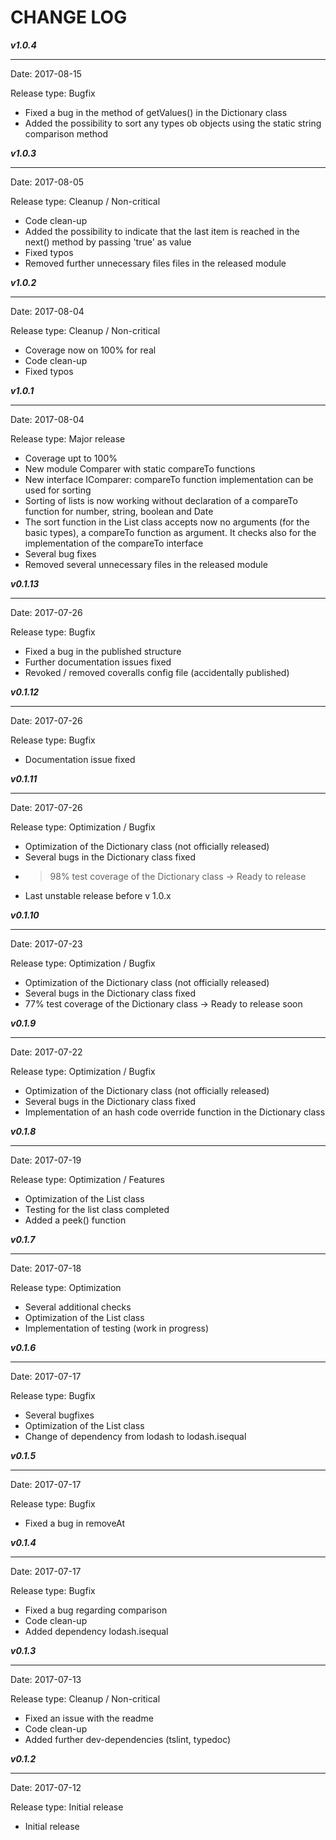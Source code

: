 # CHANGE LOG

***v1.0.4***

---
Date: 2017-08-15

Release type: Bugfix

* Fixed a bug in the method of getValues() in the Dictionary class
* Added the possibility to sort any types ob objects using the static string comparison method

***v1.0.3***

---
Date: 2017-08-05

Release type: Cleanup / Non-critical

* Code clean-up
* Added the possibility to indicate that the last item is reached in the next() method by passing 'true' as value
* Fixed typos
* Removed further unnecessary files files in the released module

***v1.0.2***

---
Date: 2017-08-04

Release type: Cleanup / Non-critical

* Coverage now on 100% for real
* Code clean-up
* Fixed typos

***v1.0.1***

---
Date: 2017-08-04

Release type: Major release

* Coverage upt to 100%
* New module Comparer with static compareTo functions
* New interface IComparer: compareTo function implementation can be used for sorting
* Sorting of lists is now working without declaration of a compareTo function for number, string, boolean and Date
* The sort function in the List class accepts now no arguments (for the basic types), a compareTo function as argument. It checks also for the implementation of the compareTo interface
* Several bug fixes
* Removed several unnecessary files in the released module

***v0.1.13***

---
Date: 2017-07-26

Release type: Bugfix

* Fixed a bug in the published structure
* Further documentation issues fixed
* Revoked / removed coveralls config file (accidentally published)

***v0.1.12***

---
Date: 2017-07-26

Release type: Bugfix

* Documentation issue fixed

***v0.1.11***

---
Date: 2017-07-26

Release type: Optimization / Bugfix

* Optimization of the Dictionary class (not officially released)
* Several bugs in the Dictionary class fixed
* >98% test coverage of the Dictionary class -> Ready to release
* Last unstable release before v 1.0.x

***v0.1.10***

---
Date: 2017-07-23

Release type: Optimization / Bugfix

* Optimization of the Dictionary class (not officially released)
* Several bugs in the Dictionary class fixed
* 77% test coverage of the Dictionary class -> Ready to release soon

***v0.1.9***

---
Date: 2017-07-22

Release type: Optimization / Bugfix

* Optimization of the Dictionary class (not officially released)
* Several bugs in the Dictionary class fixed
* Implementation of an hash code override function in the Dictionary class

***v0.1.8***

---
Date: 2017-07-19

Release type: Optimization / Features

* Optimization of the List class
* Testing for the list class completed
* Added a peek() function

***v0.1.7***

---
Date: 2017-07-18

Release type: Optimization

* Several additional checks
* Optimization of the List class
* Implementation of testing (work in progress)

***v0.1.6***

---
Date: 2017-07-17

Release type: Bugfix

* Several bugfixes
* Optimization of the List class
* Change of dependency from lodash to lodash.isequal

***v0.1.5***

---
Date: 2017-07-17

Release type: Bugfix

* Fixed a bug in removeAt

***v0.1.4***

---
Date: 2017-07-17

Release type: Bugfix

* Fixed a bug regarding comparison
* Code clean-up
* Added dependency lodash.isequal

***v0.1.3***

---
Date: 2017-07-13

Release type: Cleanup / Non-critical

* Fixed an issue with the readme
* Code clean-up
* Added further dev-dependencies (tslint, typedoc)

***v0.1.2***

---
Date: 2017-07-12

Release type: Initial release

* Initial release
